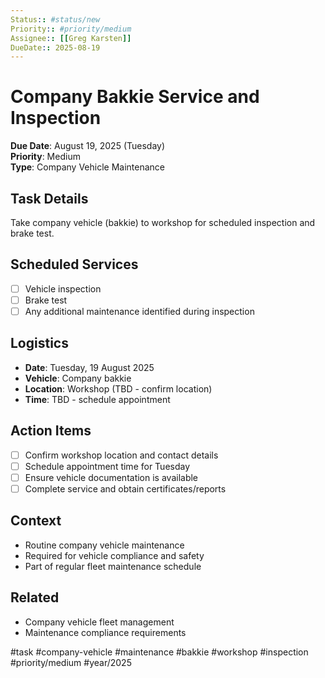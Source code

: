 ```yaml
---
Status:: #status/new
Priority:: #priority/medium
Assignee:: [[Greg Karsten]]
DueDate:: 2025-08-19
---
```


# Company Bakkie Service and Inspection

**Due Date**: August 19, 2025 (Tuesday)  
**Priority**: Medium  
**Type**: Company Vehicle Maintenance  

## Task Details
Take company vehicle (bakkie) to workshop for scheduled inspection and brake test.

## Scheduled Services
- [ ] Vehicle inspection
- [ ] Brake test
- [ ] Any additional maintenance identified during inspection

## Logistics
- **Date**: Tuesday, 19 August 2025
- **Vehicle**: Company bakkie
- **Location**: Workshop (TBD - confirm location)
- **Time**: TBD - schedule appointment

## Action Items
- [ ] Confirm workshop location and contact details
- [ ] Schedule appointment time for Tuesday
- [ ] Ensure vehicle documentation is available
- [ ] Complete service and obtain certificates/reports

## Context
- Routine company vehicle maintenance
- Required for vehicle compliance and safety
- Part of regular fleet maintenance schedule

## Related
- Company vehicle fleet management
- Maintenance compliance requirements

#task #company-vehicle #maintenance #bakkie #workshop #inspection #priority/medium #year/2025